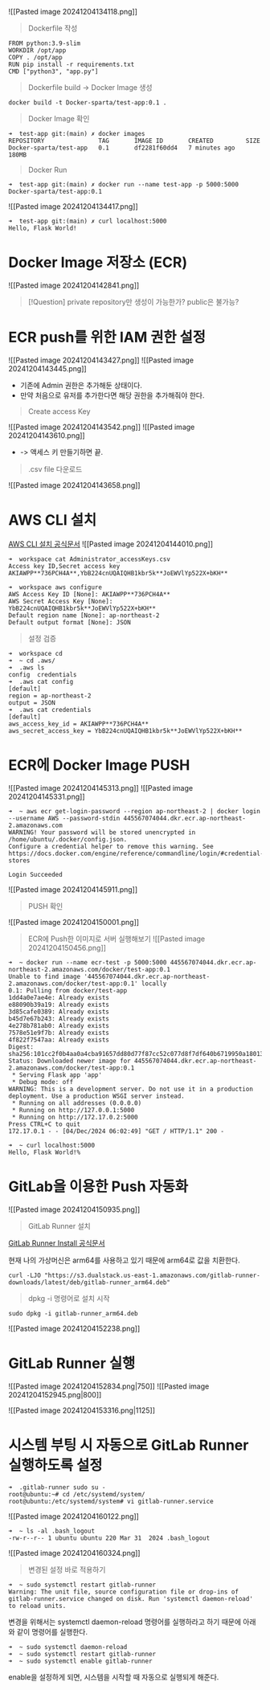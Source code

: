 ![[Pasted image 20241204134118.png]]

>Dockerfile 작성

```ssh
FROM python:3.9-slim
WORKDIR /opt/app
COPY . /opt/app
RUN pip install -r requirements.txt
CMD ["python3", "app.py"]
```

>Dockerfile build -> Docker Image 생성

```ssh
docker build -t Docker-sparta/test-app:0.1 .
```

>Docker Image 확인

```ssh
➜  test-app git:(main) ✗ docker images
REPOSITORY               TAG       IMAGE ID       CREATED         SIZE
Docker-sparta/test-app   0.1       df2281f60dd4   7 minutes ago   180MB
```

>Docker Run

```ssh
➜  test-app git:(main) ✗ docker run --name test-app -p 5000:5000 Docker-sparta/test-app:0.1 
```
![[Pasted image 20241204134417.png]]

```ssh
➜  test-app git:(main) ✗ curl localhost:5000
Hello, Flask World!       
```

# Docker Image 저장소 (ECR)
![[Pasted image 20241204142841.png]]

>[!Question] private repository만 생성이 가능한가? public은 불가능?

# ECR push를 위한 IAM 권한 설정
![[Pasted image 20241204143427.png]]
![[Pasted image 20241204143445.png]]
- 기존에 Admin 권한은 추가해둔 상태이다.
- 만약 처음으로 유저를 추가한다면 해당 권한을 추가해줘야 한다.


> Create access Key

![[Pasted image 20241204143542.png]]
![[Pasted image 20241204143610.png]]
- -> 액세스 키 만들기하면 끝.

> .csv file 다운로드

![[Pasted image 20241204143658.png]]


# AWS CLI 설치
[AWS CLI 설치 공식문서](https://docs.aws.amazon.com/ko_kr/cli/latest/userguide/getting-started-install.html#:~:text=Command%20line%20%2D-,Linux,-ARM)
![[Pasted image 20241204144010.png]]

```ssh
➜  workspace cat Administrator_accessKeys.csv 
Access key ID,Secret access key
AKIAWPP**736PCH4A**,YbB224cnUQAIQHB1kbr5k**JoEWVlYp522X+bKH**
```

```ssh
➜  workspace aws configure
AWS Access Key ID [None]: AKIAWPP**736PCH4A**
AWS Secret Access Key [None]: YbB224cnUQAIQHB1kbr5k**JoEWVlYp522X+bKH**
Default region name [None]: ap-northeast-2
Default output format [None]: JSON
```

> 설정 검증

```ssh
➜  workspace cd                              
➜  ~ cd .aws/    
➜  .aws ls
config  credentials
➜  .aws cat config                      
[default]
region = ap-northeast-2
output = JSON
➜  .aws cat credentials 
[default]
aws_access_key_id = AKIAWPP**736PCH4A**
aws_secret_access_key = YbB224cnUQAIQHB1kbr5k**JoEWVlYp522X+bKH**
```

# ECR에 Docker Image PUSH
![[Pasted image 20241204145313.png]]
![[Pasted image 20241204145331.png]]

```ssh
➜  ~ aws ecr get-login-password --region ap-northeast-2 | docker login --username AWS --password-stdin 445567074044.dkr.ecr.ap-northeast-2.amazonaws.com
WARNING! Your password will be stored unencrypted in /home/ubuntu/.docker/config.json.
Configure a credential helper to remove this warning. See
https://docs.docker.com/engine/reference/commandline/login/#credential-stores

Login Succeeded
```

![[Pasted image 20241204145911.png]]

> PUSH 확인

![[Pasted image 20241204150001.png]]


> ECR에 Push한 이미지로 서버 실행해보기
![[Pasted image 20241204150456.png]]

```ssh
➜  ~ docker run --name ecr-test -p 5000:5000 445567074044.dkr.ecr.ap-northeast-2.amazonaws.com/docker/test-app:0.1
Unable to find image '445567074044.dkr.ecr.ap-northeast-2.amazonaws.com/docker/test-app:0.1' locally
0.1: Pulling from docker/test-app
1dd4a0e7ae4e: Already exists 
e88090b39a19: Already exists 
3d85cafe0389: Already exists 
b45d7e67b243: Already exists 
4e278b781ab0: Already exists 
7578e51e9f7b: Already exists 
4f822f7547aa: Already exists 
Digest: sha256:101cc2f0b4aa0a4cba91657dd80d77f87cc52c077d8f7df640b6719950a18013
Status: Downloaded newer image for 445567074044.dkr.ecr.ap-northeast-2.amazonaws.com/docker/test-app:0.1
 * Serving Flask app 'app'
 * Debug mode: off
WARNING: This is a development server. Do not use it in a production deployment. Use a production WSGI server instead.
 * Running on all addresses (0.0.0.0)
 * Running on http://127.0.0.1:5000
 * Running on http://172.17.0.2:5000
Press CTRL+C to quit
172.17.0.1 - - [04/Dec/2024 06:02:49] "GET / HTTP/1.1" 200 -
```

```ssh
➜  ~ curl localhost:5000                                                               
Hello, Flask World!%     
```

# GitLab을 이용한 Push 자동화
![[Pasted image 20241204150935.png]]


> GitLab Runner 설치

[GitLab Runner Install 공식문서](https://docs.gitlab.com/runner/install/linux-manually.html)

현재 나의 가상머신은 arm64를 사용하고 있기 때문에 arm64로 값을 치환한다.
```ssh
curl -LJO "https://s3.dualstack.us-east-1.amazonaws.com/gitlab-runner-downloads/latest/deb/gitlab-runner_arm64.deb"
```

>dpkg -i 명령어로 설치 시작
```ssh
sudo dpkg -i gitlab-runner_arm64.deb 
```

![[Pasted image 20241204152238.png]]

# GitLab Runner 실행
![[Pasted image 20241204152834.png|750]]
![[Pasted image 20241204152945.png|800]]

![[Pasted image 20241204153316.png|1125]]

# 시스템 부팅 시 자동으로 GitLab Runner 실행하도록 설정

```ssh
➜  .gitlab-runner sudo su -
root@ubuntu:~# cd /etc/systemd/system/
root@ubuntu:/etc/systemd/system# vi gitlab-runner.service 
```

![[Pasted image 20241204160122.png]]


```ssh
➜  ~ ls -al .bash_logout
-rw-r--r-- 1 ubuntu ubuntu 220 Mar 31  2024 .bash_logout
```
![[Pasted image 20241204160324.png]]

> 변경된 설정 바로 적용하기

```ssh
➜  ~ sudo systemctl restart gitlab-runner
Warning: The unit file, source configuration file or drop-ins of gitlab-runner.service changed on disk. Run 'systemctl daemon-reload' to reload units.
```

변경을 위해서는 systemctl daemon-reload 명령어를 실행하라고 하기 때문에 아래와 같이 명령어를 실행한다.

```ssh
➜  ~ sudo systemctl daemon-reload                               
➜  ~ sudo systemctl restart gitlab-runner
➜  ~ sudo systemctl enable gitlab-runner
```

enable을 설정하게 되면, 시스템을 시작할 때 자동으로 실행되게 해준다.